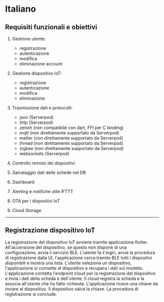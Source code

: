 # Italiano

## Requisiti funzionali e obiettivi

1) Gestione utente:
    - registrazione
    - autenticazione
    - modifica
    - eliminazione account

2) Gestione dispositivo IoT:
    - registrazione
    - autenticazione
    - modifica
    - eliminazione

3) Trasmissione dati e protocolli:
    - json (Serverpod)
    - http (Serverpod)
    - zenoh (non compatibile con dart, FFI per C binding)
    - mqtt (non direttamente supportato da Serverpod)
    - matter (non direttamente supportato da Serverpod)
    - thread (non direttamente supportato da Serverpod)
    - zigbee (non direttamente supportato da Serverpod)
    - websockets (Serverpod)

4) Controllo remoto dei dispositivi

5) Salvataggio dati delle schede nel DB

6) Dashboard

7) Alerting e notifiche stile IFTTT

8) OTA per i dispositivi IoT

9) Cloud Storage

---

## Registrazione dispositivo IoT

La registrazione del dispositivo IoT avviene tramite applicazione flutter.
All'accensione del dispositivo, se questo non dispone di una configurazione, avvia il servizio BLE.
L'utente fa il login, avvia la procedura di registrazione dalla UI, l'applicazione cerca tramite BLE tutti i dispositivi disponibili e mostra una lista.
L'utente seleziona un dispositivo, l'applicazione si connette al dispositivo e recupera i dati sul modello.
L'applicazione contatta l'endpoint cloud per la registrazione del dispositivo e invia i dati della scheda e dell'utente.
Il cloud registra la scheda e la associa all'utente che ha fatto richiesta.
L'applicazione riceve una chiave da inviare al dispositivo.
Il dispositivo salva la chiave.
La procedura di registrazione si conclude.
